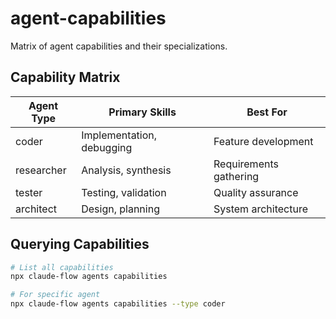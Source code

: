 # agent-capabilities

Matrix of agent capabilities and their specializations.

## Capability Matrix

| Agent Type | Primary Skills | Best For |
|------------|---------------|----------|
| coder | Implementation, debugging | Feature development |
| researcher | Analysis, synthesis | Requirements gathering |
| tester | Testing, validation | Quality assurance |
| architect | Design, planning | System architecture |

## Querying Capabilities

```bash
# List all capabilities
npx claude-flow agents capabilities

# For specific agent
npx claude-flow agents capabilities --type coder
```

